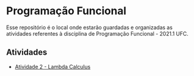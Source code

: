# Programação Funcional
Esse repositório é o local onde estarão guardadas e organizadas as atividades referentes à disciplina de Programação Funcional - 2021.1 UFC.

## Atividades []()
- [Atividade 2 - Lambda Calculus](https://github.com/guilhermegirao/programacao-funcional/tree/main/atividade-2)
